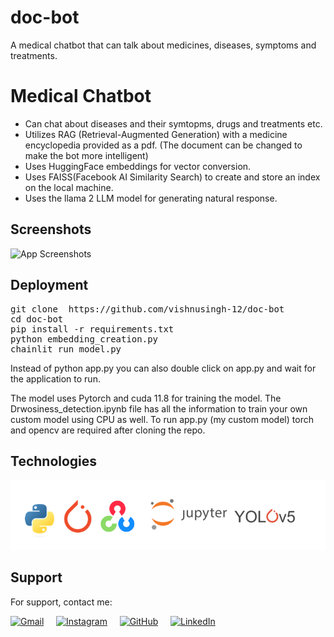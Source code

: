 # doc-bot
A medical chatbot that can talk about medicines, diseases, symptoms and treatments.

# Medical Chatbot

- Can chat about diseases and their symtopms, drugs and treatments etc. 
- Utilizes RAG (Retrieval-Augmented Generation) with a medicine encyclopedia provided as a pdf. (The document can be changed to make the bot more intelligent)
- Uses HuggingFace embeddings for vector conversion.
- Uses FAISS(Facebook AI Similarity Search) to create and store an index on the local machine.
- Uses the llama 2 LLM model for generating natural response.

## Screenshots

![App Screenshots](https://raw.githubusercontent.com/vishnusingh-12/doc-bot/)




## Deployment
<pre>git clone  https://github.com/vishnusingh-12/doc-bot
cd doc-bot
pip install -r requirements.txt
python embedding_creation.py
chainlit run model.py </pre>
Instead of python app.py you can also double click on app.py and wait for the application to run.

The model uses Pytorch and cuda 11.8 for training the model. The Drwosiness_detection.ipynb file has all the information to train your own custom model using CPU as well.
To run app.py (my custom model) torch and  opencv are required after cloning the repo.


## Technologies
<img src="https://raw.githubusercontent.com/vishnusingh-12/drowsiness-detection/master/readme/techs.PNG">

## Support

For support, contact me:

[<img src="https://img.icons8.com/color/48/000000/gmail.png" alt="Gmail" width="30" height="30">](mailto:vishnusingh1995@gmail.com)
&nbsp;&nbsp;&nbsp;
[<img src="https://img.icons8.com/color/48/000000/instagram-new.png" alt="Instagram" width="30" height="30">](https://www.instagram.com/vishnusingh12/)
&nbsp;&nbsp;&nbsp;
[<img src="https://img.icons8.com/ios-filled/50/000000/github.png" alt="GitHub" width="30" height="30">](https://github.com/vishnusingh-12)
&nbsp;&nbsp;&nbsp;
[<img src="https://img.icons8.com/color/48/000000/linkedin.png" alt="LinkedIn" width="30" height="30">](https://www.linkedin.com/in/singh-vishnu)

